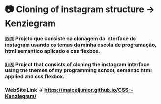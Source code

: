 # 📷 Cloning of instagram structure -> Kenziegram

### 🇧🇷 Projeto que consiste na clonagem da interface do instagram usando os temas da minha escola de programação, html semantico aplicado e css flexbox.

### 🇺🇸 Project that consists of cloning the instagram interface using the themes of my programming school, semantic html applied and css flexbox.



### WebSite Link -> https://maiceljunior.github.io/CSS--Kenziegram/


